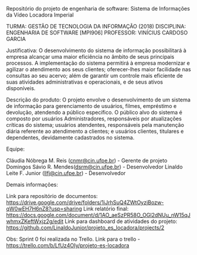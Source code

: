 Repositório do projeto de engenharia de software: Sistema de Informações da Vídeo Locadora Imperial

TURMA: GESTÃO DE TECNOLOGIA DA INFORMAÇÃO (2018)
DISCIPLINA: ENGENHARIA DE SOFTWARE [MPI906]
PROFESSOR: VINÍCIUS CARDOSO GARCIA

Justificativa:
O desenvolvimento do sistema de informação possibilitará à empresa alcançar uma
maior eficiência no âmbito de seus principais processos. A implementação do sistema
permitirá à empresa modernizar e agilizar o atendimento aos seus clientes; oferecer-lhes
maior facilidade nas consultas ao seu acervo; além de garantir um controle mais eficiente
de suas atividades administrativas e operacionais, e de seus ativos disponíveis.

Descrição do produto:
O projeto envolve o desenvolvimento de um sistema de informação para
gerenciamento de usuários, filmes, empréstimo e devolução, atendendo a público
específico. O público alvo do sistema é composto por usuários
Administradores, responsáveis por atualizações críticas do sistema; usuários atendentes,
responsáveis pela manutenção diária referente ao atendimento a clientes; e usuários
clientes, titulares e dependentes, devidamente cadastrados no sistema.

Equipe:

Cláudia Nóbrega M. Reis (cnmr@cin.ufpe.br) - Gerente de projeto
Domingos Sávio R. Mendes(dsrm@cin.ufpe.br) - Desenvolvedor
Linaldo Leite F. Junior (llfj@cin.ufpe.br) - Desenvolvedor


Demais informações:

Link para repositório de documentos: https://drive.google.com/drive/folders/1iJrhSuQ4ZWtOyzjBozw-qW0wEH7H6nZ8?usp=sharing
Link relatório final: https://docs.google.com/document/d/1AO_aeSzPR58O_OGl2dNUu_nW15qJwhmxZKeftWxjz2g/edit
Link para dashboard de atividades do projeto: https://github.com/LinaldoJunior/projeto_es_locadora/projects/2


Obs:
Sprint 0 foi realizada no Trello.
Link para o trello - https://trello.com/b/LfUz4OIy/projeto-es-locadora
